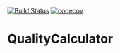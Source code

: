 [![Build Status](https://travis-ci.org/zuzakulej/QualityCalculator.svg?branch=master)](https://travis-ci.org/zuzakulej/QualityCalculator)
[![codecov](https://codecov.io/gh/zuzakulej/QualityCalculator/branch/master/graph/badge.svg)](https://codecov.io/gh/zuzakulej/QualityCalculator)

# QualityCalculator
